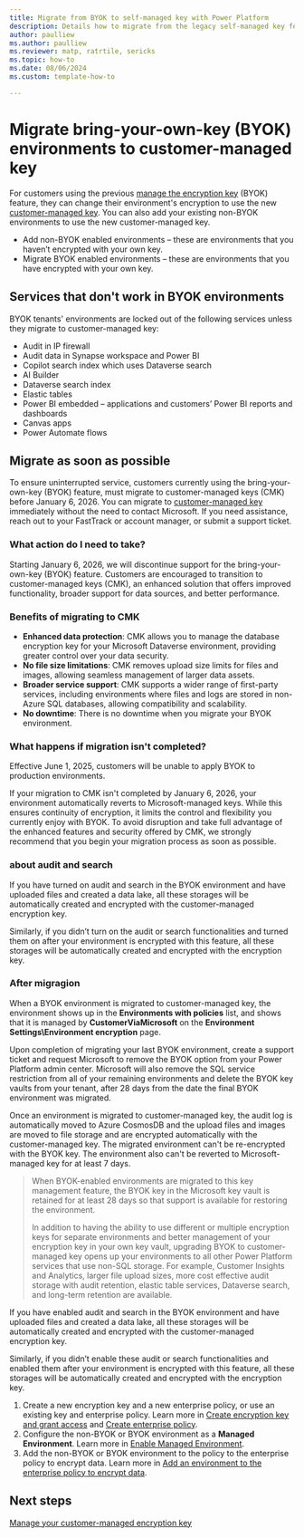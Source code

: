 ```yaml
---
title: Migrate from BYOK to self-managed key with Power Platform
description: Details how to migrate from the legacy self-managed key feature to customer-managed key
author: paulliew
ms.author: paulliew
ms.reviewer: matp, ratrtile, sericks
ms.topic: how-to 
ms.date: 08/06/2024
ms.custom: template-how-to

---
```


# Migrate bring-your-own-key (BYOK) environments to customer-managed key

For customers using the previous [manage the encryption key](manage-encryption-key.md) (BYOK) feature, they can change their environment's encryption to use the new [customer-managed key](customer-managed-key.md). You can also add your existing non-BYOK environments to use the new customer-managed key.

- Add non-BYOK enabled environments – these are environments that you haven’t encrypted with your own key.
- Migrate BYOK enabled environments – these are environments that you have encrypted with your own key.

## Services that don't work in BYOK environments
BYOK tenants' environments are locked out of the following services unless they migrate to customer-managed key:
 
- Audit in IP firewall
-	Audit data in Synapse workspace and Power BI 
-	Copilot search index which uses Dataverse search 
- AI Builder
- Dataverse search index
- Elastic tables
- Power BI embedded – applications and customers’ Power BI reports and dashboards
- Canvas apps 
- Power Automate flows

## Migrate as soon as possible
To ensure uninterrupted service, customers currently using the bring-your-own-key (BYOK) feature, must migrate to customer-managed keys (CMK) before January 6, 2026. You can migrate to [customer-managed key](customer-managed-key.md) immediately without the need to contact Microsoft. If you need assistance, reach out to your FastTrack or account manager, or submit a support ticket.

### What action do I need to take?
Starting January 6, 2026, we will discontinue support for the bring-your-own-key (BYOK) feature. Customers are encouraged to transition to customer-managed keys (CMK), an enhanced solution that offers improved functionality, broader support for data sources, and better performance.
 
### Benefits of migrating to CMK
- **Enhanced data protection**: CMK allows you to manage the database encryption key for your Microsoft Dataverse environment, providing greater control over your data security.
- **No file size limitations**: CMK removes upload size limits for files and images, allowing seamless management of larger data assets.
- **Broader service support**: CMK supports a wider range of first-party services, including environments where files and logs are stored in non-Azure SQL databases, allowing compatibility and scalability.
- **No downtime**: There is no downtime when you migrate your BYOK environment.

### What happens if migration isn't completed?
Effective June 1, 2025, customers will be unable to apply BYOK to production environments.

If your migration to CMK isn't completed by January 6, 2026, your environment automatically reverts to Microsoft-managed keys. While this ensures continuity of encryption, it limits the control and flexibility you currently enjoy with BYOK. To avoid disruption and take full advantage of the enhanced features and security offered by CMK, we strongly recommend that you begin your migration process as soon as possible. 

### about audit and search
If you have turned on audit and search in the BYOK environment and have uploaded files and created a data lake, all these storages will be automatically created and encrypted with the customer-managed encryption key.

Similarly, if you didn’t turn on the audit or search functionalities and turned them on after your environment is encrypted with this feature, all these storages will be automatically created and encrypted with the encryption key.

### After migragion
When a BYOK environment is migrated to customer-managed key, the environment shows up in the **Environments with policies** list, and shows that it is managed by **CustomerViaMicrosoft** on the **Environment Settings\Environment encryption** page.

Upon completion of migrating your last BYOK environment, create a support ticket and request Microsoft to remove the BYOK option from your Power Platform admin center. Microsoft will also remove the SQL service restriction from all of your remaining environments and delete the BYOK key vaults from your tenant, after 28 days from the date the final BYOK environment was migrated.  

Once an environment is migrated to customer-managed key, the audit log is automatically moved to Azure CosmosDB and the upload files and images are moved to file storage and are encrypted automatically with the customer-managed key. The migrated environment can't be re-encrypted with the BYOK key. The environment also can't be reverted to Microsoft-managed key for at least 7 days.


>
> When BYOK-enabled environments are migrated to this key management feature, the BYOK key in the Microsoft key vault is retained for at least 28 days so that support is available for restoring the environment.
>
> In addition to having the ability to use different or multiple encryption keys for separate environments and better management of your encryption key in your own key vault, upgrading BYOK to customer-managed key opens up your environments to all other Power Platform services that use non-SQL storage. For example, Customer Insights and Analytics, larger file upload sizes, more cost effective audit storage with audit retention, elastic table services, Dataverse search, and long-term retention are available.

If you have enabled audit and search in the BYOK environment and have uploaded files and created a data lake, all these storages will be automatically created and encrypted with the customer-managed encryption key.

Similarly, if you didn’t enable these audit or search functionalities and enabled them after your environment is encrypted with this feature, all these storages will be automatically created and encrypted with the encryption key.

1. Create a new encryption key and a new enterprise policy, or use an existing key and enterprise policy. Learn more in [Create encryption key and grant access](customer-managed-key.md#create-encryption-key-and-grant-access) and [Create enterprise policy](customer-managed-key.md#create-enterprise-policy).
1. Configure the non-BYOK or BYOK environment as a **Managed Environment**. Learn more in [Enable Managed Environment](customer-managed-key.md#enable-managed-environment-to-be-added-to-the-enterprise-policy).
1. Add the non-BYOK or BYOK environment to the policy to the enterprise policy to encrypt data. Learn more in [Add an environment to the enterprise policy to encrypt data](customer-managed-key.md#add-an-environment-to-the-enterprise-policy-to-encrypt-data).

## Next steps

[Manage your customer-managed encryption key](customer-managed-key.md)
